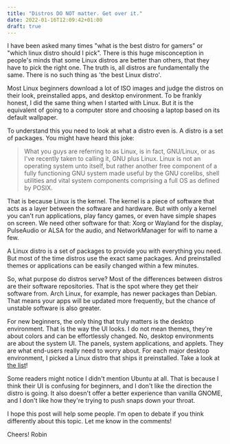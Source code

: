 ```yaml
---
title: "Distros DO NOT matter. Get over it."
date: 2022-01-16T12:09:42+01:00
draft: true
---
```


I have been asked many times "what is the best distro for gamers" or "which linux distro should I pick". There is this huge misconception in people's minds that some Linux distros are better than others, that they have to pick the right one. The truth is, all distros are fundamentally the same. There is no such thing as 'the best Linux distro'.

Most Linux beginners download a lot of ISO images and judge the distros on their look, preinstalled apps, and desktop environment. To be frankly honest, I did the same thing when I started with Linux. But it is the equivalent of going to a computer store and choosing a laptop based on its default wallpaper.

To understand this you need to look at what a distro even is. A distro is a set of packages. You might have heard this joke:

> What you guys are referring to as Linux, is in fact, GNU/Linux, or as I've recently taken to calling it, GNU plus Linux. Linux is not an operating system unto itself, but rather another free component of a fully functioning GNU system made useful by the GNU corelibs, shell utilities and vital system components comprising a full OS as defined by POSIX.

That is because Linux is the kernel. The kernel is a piece of software that acts as a layer between the software and hardware. But with only a kernel you can't run applications, play fancy games, or even have simple shapes on screen. We need other software for that: Xorg or Wayland for the display, PulseAudio or ALSA for the audio, and NetworkManager for wifi to name a few.

A Linux distro is a set of packages to provide you with everything you need. But most of the time distros use the exact same packages. And preinstalled themes or applications can be easily changed within a few minutes.

So, what purpose do distros serve? Most of the differences between distros are their software repositories. That is the spot where they get their software from. Arch Linux, for example, has newer packages than Debian. That means your apps will be updated more frequently, but the chance of unstable software is also greater.

For new beginners, the only thing that truly matters is the desktop environment. That is the way the UI looks. I do not mean themes, they're about colors and can be effortlessly changed. No, desktop environments are about the system UI. The panels, system applications, and applets. They are what end-users really need to worry about. For each major desktop environment, I picked a Linux distro that ships it preinstalled. Take a look at [the list](https://gist.github.com/RobinBoers/27235ffe97d4f38c880773dc899545d7)!

Some readers might notice I didn't mention Ubuntu at all. That is because I think their UI is confusing for beginners, and I don't like the direction the distro is going. It also doesn't offer a better experience than vanilla GNOME, and I don't like how they're trying to push snaps down your throat.

I hope this post will help some people. I'm open to debate if you think differently about this topic. Let me know in the comments!

Cheers!
Robin 
